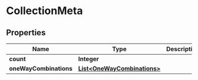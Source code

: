 

# CollectionMeta


## Properties

| Name | Type | Description | Notes |
|------------ | ------------- | ------------- | -------------|
|**count** | **Integer** |  |  [optional] |
|**oneWayCombinations** | [**List&lt;OneWayCombinations&gt;**](OneWayCombinations.md) |  |  [optional] |




